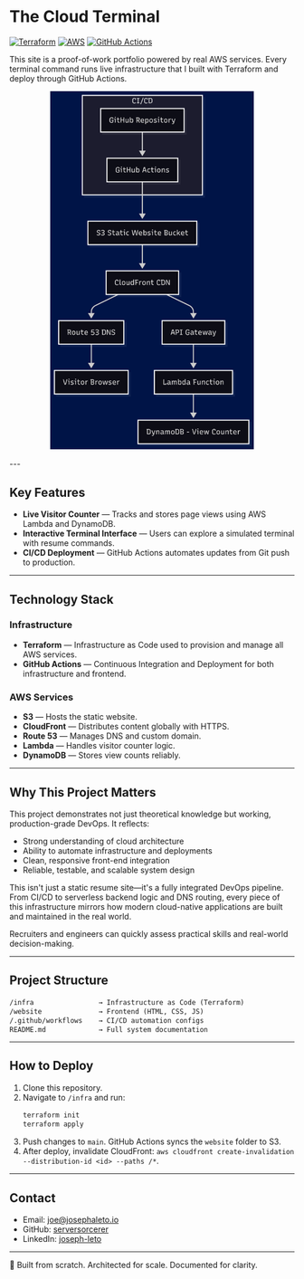 # The Cloud Terminal

[![Terraform](https://img.shields.io/badge/Terraform-623CE4?logo=terraform&logoColor=white)](https://www.terraform.io/)
[![AWS](https://img.shields.io/badge/AWS-232F3E?logo=amazonaws&logoColor=white)](https://aws.amazon.com/)
[![GitHub Actions](https://img.shields.io/badge/GitHub%20Actions-2088FF?logo=githubactions&logoColor=white)](https://github.com/features/actions)

This site is a proof-of-work portfolio powered by real AWS services. Every terminal command runs live infrastructure that I built with Terraform and deploy through GitHub Actions.

<p align="center">
  <img src="website/images/architecture.png" alt="Cloud Architecture Diagram" width="360" />
</p>
---

## Key Features

- **Live Visitor Counter** — Tracks and stores page views using AWS Lambda and DynamoDB.
- **Interactive Terminal Interface** — Users can explore a simulated terminal with resume commands.
- **CI/CD Deployment** — GitHub Actions automates updates from Git push to production.

---

## Technology Stack

### Infrastructure
- **Terraform** — Infrastructure as Code used to provision and manage all AWS services.
- **GitHub Actions** — Continuous Integration and Deployment for both infrastructure and frontend.

### AWS Services
- **S3** — Hosts the static website.
- **CloudFront** — Distributes content globally with HTTPS.
- **Route 53** — Manages DNS and custom domain.
- **Lambda** — Handles visitor counter logic.
- **DynamoDB** — Stores view counts reliably.

---

## Why This Project Matters

This project demonstrates not just theoretical knowledge but working, production-grade DevOps. It reflects:

- Strong understanding of cloud architecture
- Ability to automate infrastructure and deployments
- Clean, responsive front-end integration
- Reliable, testable, and scalable system design

This isn't just a static resume site—it's a fully integrated DevOps pipeline. From CI/CD to serverless backend logic and DNS routing, every piece of this infrastructure mirrors how modern cloud-native applications are built and maintained in the real world.

Recruiters and engineers can quickly assess practical skills and real-world decision-making.

---

## Project Structure

```
/infra                → Infrastructure as Code (Terraform)
/website              → Frontend (HTML, CSS, JS)
/.github/workflows    → CI/CD automation configs
README.md             → Full system documentation
```

---

## How to Deploy

1. Clone this repository.
2. Navigate to `/infra` and run:
   ```bash
   terraform init
   terraform apply
   ```
3. Push changes to `main`. GitHub Actions syncs the `website` folder to S3.
4. After deploy, invalidate CloudFront: `aws cloudfront create-invalidation --distribution-id <id> --paths /*`.

---

## Contact

- Email: [joe@josephaleto.io](mailto:joe@josephaleto.io)
- GitHub: [serversorcerer](https://github.com/serversorcerer)
- LinkedIn: [joseph-leto](https://www.linkedin.com/in/joseph-leto)

---

📌 Built from scratch. Architected for scale. Documented for clarity.

